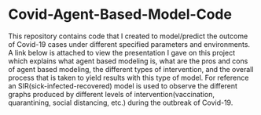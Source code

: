 # Covid-Agent-Based-Model-Code
This repository contains code that I created to model/predict the outcome of Covid-19 cases under different specified parameters and environments. A link below is attached to view the presentation I gave on this project which explains what agent based modeling is, what are the pros and cons of agent based modeling, the different types of intervention, and the overall process that is taken to yield results with this type of model. For reference an SIR(sick-infected-recovered) model is used to observe the different graphs produced by different levels of intervention(vaccination, quarantining, social distancing, etc.) during the outbreak of Covid-19.
